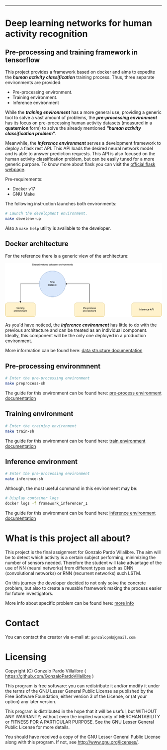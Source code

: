 -----------------------------------------
# Deep learning networks for human activity recognition

## Pre-processing and training framework in tensorflow

This project provides a framework based on docker and aims to expedite the ***human activity classification*** training process. Thus, three separate environments are provided:
- Pre-processing environment.
- Training environment.
- Inference environment

While the ***training environment*** has a more general use, providing a generic tool to solve a vast amount of problems, the ***pre-processing environment*** has its focus on pre-processing human activity datasets (measured in a **quaternion** form) to solve the already mentioned ***"human activity classification problem"***.

Meanwhile, the ***inference environment*** serves a development framework to deploy a flask rest API. This API loads the desired neural network model and is able to answer prediction requests. This API is also focused on the human activity classification problem, but can be easily tuned for a more generic purpose. To know more about flask you can visit the [official flask webpage](https://flask.palletsprojects.com/en/1.1.x/). 

Pre-requirements:
 - Docker v17
 - GNU Make

The following instruction launches both environments:
```sh
# Launch the development environment.
make develenv-up
```

Also a `make help` utility is available to the developer.

## Docker architecture 
For the reference there is a generic view of the architecture:

![Usage_schema](doc/images/docker-architecture.png)

As you'd have noticed, the ***inference environment*** has little to do with the previous architecture and can be treated as an individual component. Ideally, this component will be the only one deployed in a production environment.

More information can be found here: [data structure documentation](framework)

## Pre-processing environmnent
```sh
# Enter the pre-processing environment
make preprocess-sh
```
The guide for this environment can be found here: [pre-process environment documentation](framework/pre-processing)

## Training environment
```sh
# Enter the training environment
make train-sh
```
The guide for this environment can be found here: [train environment documentation](framework/train)

## Inference environment
```sh
# Enter the pre-processing environment
make inference-sh
```
Although, the most useful command in this environment may be:
```sh
# Display container logs
docker logs -f framework_inferencer_1
```
The guide for this environment can be found here: [inference environment documentation](framework/inference)

# What is this project all about?
This project is the final assignment for Gonzalo Pardo Villalibre. The aim will be to detect which activity is a certain subject performing, minimizing the number of sensors needed. Therefore the student will take advantage of the use of NN (neural networks) from different types such as CNN (convolutional networks) or RNN (recurrent networks) such LSTM.

On this journey the developer decided to not only solve the concrete problem, but also to create a reusable framework making the process easier for future investigators.

More info about specific problem can be found here: [more info](doc/documents/this-problem.md)

# Contact

You can contact the creator via e-mail at: `gonzalopmb@gmail.com`

# Licensing

Copyright (C) Gonzalo Pardo Villalibre ( https://github.com/GonzaloPardoVillalibre )

This program is free software: you can redistribute it and/or modify it under the terms of the GNU Lesser General Public License as published by the Free Software Foundation, either version 3 of the License, or (at your option) any later version.

This program is distributed in the hope that it will be useful, but WITHOUT ANY WARRANTY; without even the implied warranty of MERCHANTABILITY or FITNESS FOR A PARTICULAR PURPOSE. See the GNU Lesser General Public License for more details.

You should have received a copy of the GNU Lesser General Public License along with this program. If not, see http://www.gnu.org/licenses/.